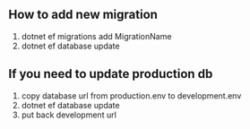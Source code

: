 ﻿##  How to add new migration
1. dotnet ef migrations add MigrationName
2. dotnet ef database update

##  If you need to update production db
1. copy database url from production.env to development.env
2. dotnet ef database update
3. put back development url 
